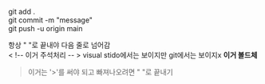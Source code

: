 git add .  
git commit -m "message"  
git push -u origin main  

항상 "  "로 끝내야 다음 줄로 넘어감  
< !-- 이거 주석처리  -- >  visual stido에서는 보이지만 git에서는 보이지x
<b>이거 볼드체</b> 
>이거는 '>'를 써야 되고 빠져나오려면 "  "로 끝내기